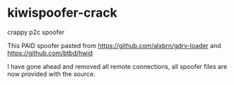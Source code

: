 # kiwispoofer-crack
crappy p2c spoofer

This PAID spoofer pasted from https://github.com/alxbrn/gdrv-loader and https://github.com/btbd/hwid

I have gone ahead and removed all remote connections, all spoofer files are now provided with the source.

